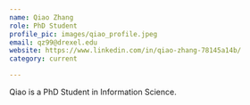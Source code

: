 ```yaml
---
name: Qiao Zhang
role: PhD Student
profile_pic: images/qiao_profile.jpeg
email: qz99@drexel.edu
website: https://www.linkedin.com/in/qiao-zhang-78145a14b/
category: current

---
```


Qiao is a PhD Student in Information Science.
